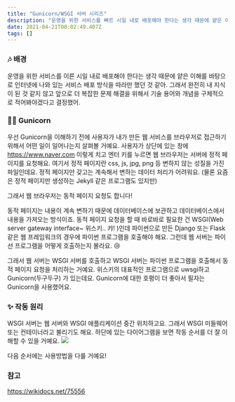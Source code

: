 ```yaml
---
title: "Gunicorn/WSGI 서버 시리즈"
description: "운영을 위한 서비스를 빠르 시일 내로 배포해야 한다는 생각 때문에 얕은 이해를 바탕으로  인터넷에 나와있는 서비스 배포 방식을 따라만 했던 것 같아. 그래서 완전히 내 지식이 된 것 같지 않고 앞으로 더 복잡한 문제 해결을 위해서 기술 용어와 개념을 구체적으로 적어봐야"
date: 2021-04-21T00:02:49.407Z
tags: []
---
```

### 🎶 배경 
운영을 위한 서비스를 이른 시일 내로 배포해야 한다는 생각 때문에 얕은 이해를 바탕으로 인터넷에 나와 있는 서비스 배포 방식을 따라만 했던 것 같아. 그래서 완전히 내 지식이 된 것 같지 않고 앞으로 더 복잡한 문제 해결을 위해서 기술 용어와 개념을 구체적으로 적어봐야겠다고 결정했어.

### 🐱‍👓 Gunicorn
우선 Gunicorn을 이해하기 전에 사용자가 내가 만든 웹 서비스를 브라우저로 접근하기 위해서 어떤 일이 일어나는지 살펴볼 거예요. 사용자가 상단에 있는 창에 https://www.naver.com 이렇게 치고 엔터 키를 누르면 웹 브라우저는 서버에 정적 페이지를 요청해요. 여기서 정적 페이지란 css, js, jpg, png 등 변하지 않는 성질을 가진 파일인데요. 정적 페이지만 갖고는 계속해서 변하는 데이터 처리가 어려워요. (물론 요즘은 정적 페이지만 생성하는 Jekyll 같은 프로그램도 있지만) 

그래서 웹 브라우저는 동적 페이지 요청도 합니다! 

동적 페이지는 내용이 계속 변하기 때문에 데이터베이스에 보관하고 데이터베이스에서 내용을 가져오는 방식이죠. 동적 페이지 요청을 할 때 바로바로 필요한 건 WSGI(Web server gateway interface~ 위스키.. 캬! )인데 파이썬으로 만든 Django 또는 Flask 같은 웹 프레임워크의 경우에 파이썬 프로그램을 호출해야 해요. 그런데 웹 서버는 파이선 프로그램을 어떻게 호출하는지 몰라요. 😢

그래서 웹 서버는 WSGI 서버를 호출하고 WSGI 서버는 파이썬 프로그램을 호출해서 동적 페이지 요청을 처리하는 거예요. 위스키의 대표적인 프로그램으로 uwsgi하고 Gunicorn(두구두구) 가 있는데요. Gunicorn에 대한 호평이 더 좋아서 필자는 Gunicorn을 사용했어요.

### ✨ 작동 원리

WSGI 서버는 웹 서버와 WSGI 애플리케이션 중간 위치하고요. 그래서 WSGI 미들웨어 또는 컨테이너라고 불리기도 해요. 하단에 있는 다이어그램을 보면 작동 순서를 더 잘 이해할 수 있을 거예요.
![](/images/970f8cca-03ff-4266-8745-03d97c3d5f7d-image.png)


다음 순서에는 사용방법을 다룰 거예요!


### 참고
https://wikidocs.net/75556





